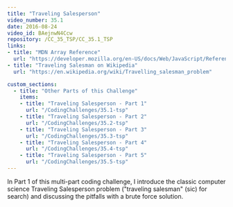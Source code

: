 ```yaml
---
title: "Traveling Salesperson"
video_number: 35.1
date: 2016-08-24
video_id: BAejnwN4Ccw
repository: /CC_35_TSP/CC_35.1_TSP
links:
- title: "MDN Array Reference"  
  url: "https://developer.mozilla.org/en-US/docs/Web/JavaScript/Reference/Global_Objects/Array"
- title: "Traveling Salesman on Wikipedia"  
  url: "https://en.wikipedia.org/wiki/Travelling_salesman_problem"

custom_sections:
  - title: "Other Parts of this Challenge"
    items:
    - title: "Traveling Salesperson - Part 1"
      url: "/CodingChallenges/35.1-tsp"  
    - title: "Traveling Salesperson - Part 2"
      url: "/CodingChallenges/35.2-tsp"
    - title: "Traveling Salesperson - Part 3"
      url: "/CodingChallenges/35.3-tsp"
    - title: "Traveling Salesperson - Part 4"
      url: "/CodingChallenges/35.4-tsp"
    - title: "Traveling Salesperson - Part 5"
      url: "/CodingChallenges/35.5-tsp"
---
```


In Part 1 of this multi-part coding challenge, I introduce  the classic computer science Traveling Salesperson problem ("traveling salesman" (sic) for search) and discussing the pitfalls with a brute force solution.

